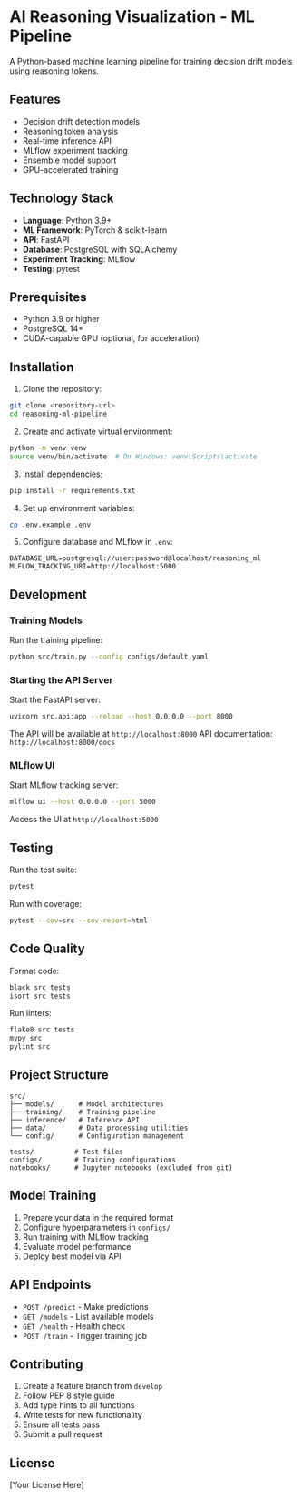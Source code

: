 # AI Reasoning Visualization - ML Pipeline

A Python-based machine learning pipeline for training decision drift models using reasoning tokens.

## Features

- Decision drift detection models
- Reasoning token analysis
- Real-time inference API
- MLflow experiment tracking
- Ensemble model support
- GPU-accelerated training

## Technology Stack

- **Language**: Python 3.9+
- **ML Framework**: PyTorch & scikit-learn
- **API**: FastAPI
- **Database**: PostgreSQL with SQLAlchemy
- **Experiment Tracking**: MLflow
- **Testing**: pytest

## Prerequisites

- Python 3.9 or higher
- PostgreSQL 14+
- CUDA-capable GPU (optional, for acceleration)

## Installation

1. Clone the repository:
```bash
git clone <repository-url>
cd reasoning-ml-pipeline
```

2. Create and activate virtual environment:
```bash
python -m venv venv
source venv/bin/activate  # On Windows: venv\Scripts\activate
```

3. Install dependencies:
```bash
pip install -r requirements.txt
```

4. Set up environment variables:
```bash
cp .env.example .env
```

5. Configure database and MLflow in `.env`:
```
DATABASE_URL=postgresql://user:password@localhost/reasoning_ml
MLFLOW_TRACKING_URI=http://localhost:5000
```

## Development

### Training Models

Run the training pipeline:
```bash
python src/train.py --config configs/default.yaml
```

### Starting the API Server

Start the FastAPI server:
```bash
uvicorn src.api:app --reload --host 0.0.0.0 --port 8000
```

The API will be available at `http://localhost:8000`
API documentation: `http://localhost:8000/docs`

### MLflow UI

Start MLflow tracking server:
```bash
mlflow ui --host 0.0.0.0 --port 5000
```

Access the UI at `http://localhost:5000`

## Testing

Run the test suite:
```bash
pytest
```

Run with coverage:
```bash
pytest --cov=src --cov-report=html
```

## Code Quality

Format code:
```bash
black src tests
isort src tests
```

Run linters:
```bash
flake8 src tests
mypy src
pylint src
```

## Project Structure

```
src/
├── models/      # Model architectures
├── training/    # Training pipeline
├── inference/   # Inference API
├── data/        # Data processing utilities
└── config/      # Configuration management

tests/          # Test files
configs/        # Training configurations
notebooks/      # Jupyter notebooks (excluded from git)
```

## Model Training

1. Prepare your data in the required format
2. Configure hyperparameters in `configs/`
3. Run training with MLflow tracking
4. Evaluate model performance
5. Deploy best model via API

## API Endpoints

- `POST /predict` - Make predictions
- `GET /models` - List available models
- `GET /health` - Health check
- `POST /train` - Trigger training job

## Contributing

1. Create a feature branch from `develop`
2. Follow PEP 8 style guide
3. Add type hints to all functions
4. Write tests for new functionality
5. Ensure all tests pass
6. Submit a pull request

## License

[Your License Here]